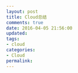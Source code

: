 ```yaml
---
layout: post
title: Cloud总结
comments: true
date: 2016-04-05 21:56:00
updated:
tags:
- cloud
categories:
- Cloud
permalink:
---
```

